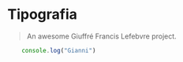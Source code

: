 # Tipografia

> An awesome Giuffré Francis Lefebvre project.

```javascript
    console.log("Gianni") 
```
